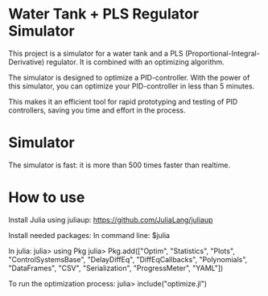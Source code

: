 # Water Tank + PLS Regulator Simulator

This project is a simulator for a water tank and a PLS (Proportional-Integral-Derivative) regulator. It is combined with an optimizing algorithm.

The simulator is designed to optimize a PID-controller. With the power of this simulator, you can optimize your PID-controller in less than 5 minutes.

This makes it an efficient tool for rapid prototyping and testing of PID controllers, saving you time and effort in the process.

# Simulator

The simulator is fast: it is more than 500 times faster than realtime.

# How to use

Install Julia using juliaup: https://github.com/JuliaLang/juliaup

Install needed packages:
In command line:
$julia

In julia:
julia> using Pkg
julia> Pkg.add(["Optim", "Statistics", "Plots", "ControlSystemsBase", "DelayDiffEq", "DiffEqCallbacks", "Polynomials", "DataFrames", "CSV", "Serialization", "ProgressMeter", "YAML"])

To run the optimization process:
julia> include("optimize.jl")
